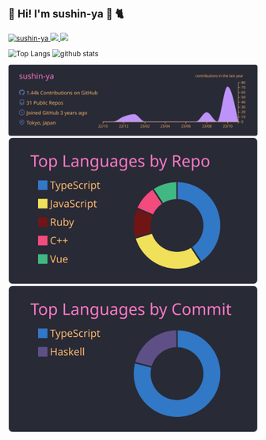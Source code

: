## 👋 Hi! I'm sushin-ya :sushi: :cat2:

<p align="left">
  <a href="https://github.com/sushin-ya/sushin-ya/">
    <img src="https://komarev.com/ghpvc/?username=sushin-ya" alt="sushin-ya" />
  </a>
  <a href="http://twitter.com/sushin_ya">
    <img height="20" src="https://img.shields.io/twitter/follow/sushin_ya?label=Twitter&logo=twitter&style=flat" />
  </a>
  <a href="https://github.com/sushin-ya">
    <img height="20" src="https://img.shields.io/github/followers/sushin-ya?label=follow&logo=github&style=flat" />
  </a>
</p>

<p align="left">
  <img alt="Top Langs" height="150px" src="https://github-readme-stats.vercel.app/api/top-langs/?username=sushin-ya&layout=compact&count_private=true&show_icons=true&show_icons=true&theme=dracula" />
  <img alt="github stats" height="150px" src="https://github-readme-stats.vercel.app/api?username=sushin-ya&count_private=true&show_icons=true&show_icons=true&theme=dracula" />
</p>

[![](https://raw.githubusercontent.com/sushin-ya/sushin-ya/master/profile-summary-card-output/dracula/0-profile-details.svg)](https://github.com/vn7n24fzkq/github-profile-summary-cards)
[![](https://raw.githubusercontent.com/sushin-ya/sushin-ya/master/profile-summary-card-output/dracula/1-repos-per-language.svg)](https://github.com/vn7n24fzkq/github-profile-summary-cards)
[![](https://raw.githubusercontent.com/sushin-ya/sushin-ya/master/profile-summary-card-output/dracula/2-most-commit-language.svg)](https://github.com/vn7n24fzkq/github-profile-summary-cards)
